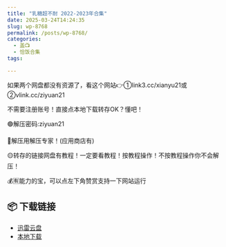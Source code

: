 ```yaml
---
title: "乳糖超不耐 2022-2023年合集"
date: 2025-03-24T14:24:35
slug: wp-8768
permalink: /posts/wp-8768/
categories:
  - 盖📺
  - 恰饭合集
tags:

---
```


如果两个网盘都没有资源了，看这个网站👉①link3.cc/xianyu21或②vlink.cc/ziyuan21

不需要注册账号！直接点本地下载转存OK？懂吧！

🟢解压密码:ziyuan21

🔵解压用解压专家！(应用商店有)

🟡转存的链接网盘有教程！一定要看教程！按教程操作！不按教程操作你不会解压！

💰🈶能力的宝，可以点左下角赞赏支持一下网站运行

## 📦 下载链接
- [迅雷云盘](https://blziyuan21.com/pay-download/8768?key=0d3de61bb5&down_id=0)
- [本地下载](https://blziyuan21.com/pay-download/8768?key=0d3de61bb5&down_id=1)

